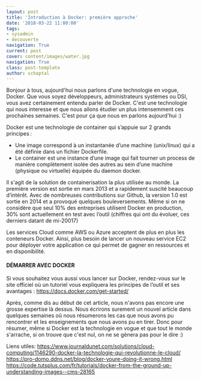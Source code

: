 ```yaml
---
layout: post
title: 'Introduction à Docker: première approche'
date: '2018-03-22 11:00:00'
tags:
- sysadmin
- decouverte
navigation: True
current: post
cover: content/images/water.jpg
navigation: True
class: post-template
author: schaptal
---
```


Bonjour à tous, aujourd'hui nous parlons d'une technologie en vogue, Docker. Que vous soyez développeurs, administrateurs systèmes ou DSI, vous avez certainement entendu parler de Docker. C'est une technologie qui nous interesse et que nous allons étudier un plus intensemment ces prochaines semaines. C'est pour ça que nous en parlons aujourd'hui :)

Docker est une technologie de container qui s’appuie sur 2 grands principes :
* Une image correspond à un instantanée d’une machine (unix/linux) qui a été définie dans un fichier Dockerfile.
* Le container est une instance d’une image qui fait tourner un process de manière complètement isolée des autres au sein d’une machine (physique ou virtuelle) équipée du daemon docker.

Il s'agit de la solution de containerisation la plus utilisée au monde. La première version est sortie en mars 2013 et a rapidement suscité beaucoup d’intérêt. Avec de nombreuses contributions sur Github, la version 1.0 est sortie en 2014 et a provoqué quelques bouleversements. Même si on ne considère que seul 10% des entreprises utilisent Docker en production, 30% sont actuellement en test avec l’outil (chiffres qui ont du évoluer, ces derniers datant de mi-20017)

Les services Cloud comme AWS ou Azure acceptent de plus en plus les conteneurs Docker. Ainsi, plus besoin de lancer un nouveau service EC2 pour déployer votre application ce qui permet de gagner en ressources et en disponibilité.

#### DÉMARRER AVEC DOCKER
Si vous souhaitez vous aussi vous lancer sur Docker, rendez-vous sur le site officiel où un tutoriel vous expliquera les principes de l’outil et ses avantages : https://docs.docker.com/get-started/

Après, comme dis au début de cet article, nous n'avons pas encore une grosse expertise là dessus.
Nous écrirons surement un nouvel article dans quelques semaines oû nous résumerons les cas que nous avons pu rencontrer et les enseignements que nous avons pu en tirer. 
Donc pour résumer, même si Docker est la technologie en vogue et que tout le monde s'arrache, si on trouve que c'est nul, on ne se gènera pas pour le dire :)


Liens utiles:
https://www.journaldunet.com/solutions/cloud-computing/1146290-docker-la-technologie-qui-revolutionne-le-cloud/
https://pro-domo.ddns.net/blog/docker-youre-doing-it-wrong.html
https://code.tutsplus.com/fr/tutorials/docker-from-the-ground-up-understanding-images--cms-28165

